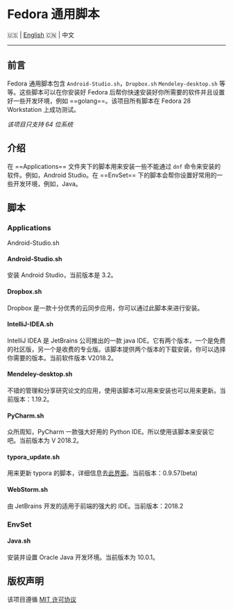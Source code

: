 # Fedora 通用脚本

:us: | [English](https://github.com/NUAA-FUG/FCS/blob/master/README.md) :cn: | 中文
***

## 前言

Fedora 通用脚本包含 `Android-Studio.sh`，`Dropbox.sh`  `Mendeley-desktop.sh` 等等。这些脚本可以在你安装好 Fedora 后帮你快速安装好你所需要的软件并且设置好一些开发环境，例如 ==golang==。该项目所有脚本在 Fedora 28 Workstation  上成功测试。

*该项目只支持 64 位系统*

## 介绍

在 ==Applications== 文件夹下的脚本用来安装一些不能通过 `dnf` 命令来安装的软件。例如，Android Studio。在 ==EnvSet== 下的脚本会帮你设置好常用的一些开发环境，例如，Java。

## 脚本

### Applications

Android-Studio.sh

#### Android-Studio.sh

安装 Android Studio，当前版本是 3.2。

#### Dropbox.sh

Dropbox 是一款十分优秀的云同步应用，你可以通过此脚本来进行安装。

#### IntelliJ-IDEA.sh

IntelliJ IDEA 是 JetBrains 公司推出的一款 java IDE。它有两个版本，一个是免费的社区版，另一个是收费的专业版。该脚本提供两个版本的下载安装，你可以选择你需要的版本。当前软件版本 V2018.2。

#### Mendeley-desktop.sh

不错的管理和分享研究论文的应用，使用该脚本可以用来安装也可以用来更新。当前版本：1.19.2。

#### PyCharm.sh

众所周知，PyCharm 一款强大好用的 Python IDE。所以使用该脚本来安装它吧。当前版本为 V 2018.2。

#### typora_update.sh

用来更新 typora 的脚本，详细信息去[此界面](https://github.com/Triple-R/typora-update)。当前版本：0.9.57(beta)

#### WebStorm.sh

由 JetBrains 开发的适用于前端的强大的 IDE。当前版本：2018.2

### EnvSet

#### Java.sh

安装并设置 Oracle Java 开发环境。当前版本为 10.0.1。

## 版权声明

该项目遵循 [MIT 许可协议](https://github.com/NUAA-FUG/FCS/blob/master/LICENSE)

